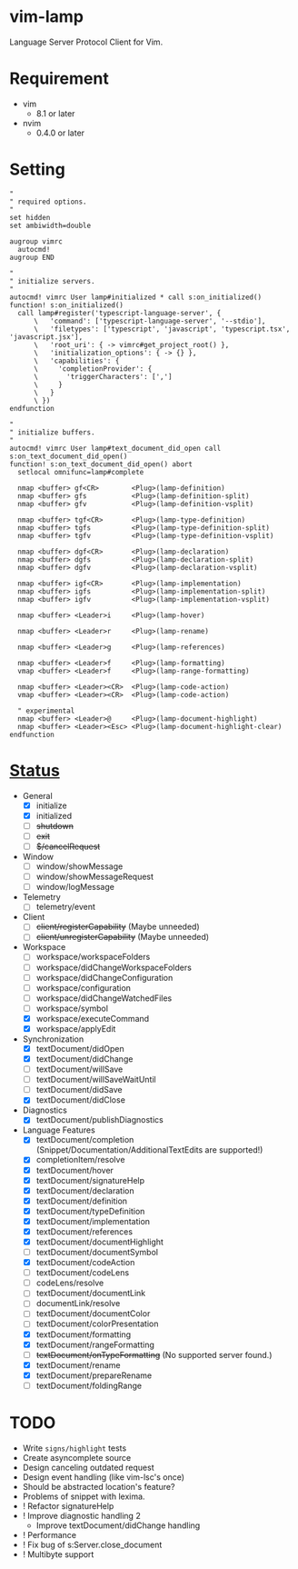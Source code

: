 # vim-lamp
Language Server Protocol Client for Vim.

# Requirement

- vim
    - 8.1 or later
- nvim
    - 0.4.0 or later

# Setting

```viml
"
" required options.
"
set hidden
set ambiwidth=double

augroup vimrc
  autocmd!
augroup END

"
" initialize servers.
"
autocmd! vimrc User lamp#initialized * call s:on_initialized()
function! s:on_initialized()
  call lamp#register('typescript-language-server', {
      \   'command': ['typescript-language-server', '--stdio'],
      \   'filetypes': ['typescript', 'javascript', 'typescript.tsx', 'javascript.jsx'],
      \   'root_uri': { -> vimrc#get_project_root() },
      \   'initialization_options': { -> {} },
      \   'capabilities': {
      \     'completionProvider': {
      \       'triggerCharacters': [',']
      \     }
      \   }
      \ })
endfunction

"
" initialize buffers.
"
autocmd! vimrc User lamp#text_document_did_open call s:on_text_document_did_open()
function! s:on_text_document_did_open() abort
  setlocal omnifunc=lamp#complete

  nmap <buffer> gf<CR>        <Plug>(lamp-definition)
  nmap <buffer> gfs           <Plug>(lamp-definition-split)
  nmap <buffer> gfv           <Plug>(lamp-definition-vsplit)

  nmap <buffer> tgf<CR>       <Plug>(lamp-type-definition)
  nmap <buffer> tgfs          <Plug>(lamp-type-definition-split)
  nmap <buffer> tgfv          <Plug>(lamp-type-definition-vsplit)

  nmap <buffer> dgf<CR>       <Plug>(lamp-declaration)
  nmap <buffer> dgfs          <Plug>(lamp-declaration-split)
  nmap <buffer> dgfv          <Plug>(lamp-declaration-vsplit)

  nmap <buffer> igf<CR>       <Plug>(lamp-implementation)
  nmap <buffer> igfs          <Plug>(lamp-implementation-split)
  nmap <buffer> igfv          <Plug>(lamp-implementation-vsplit)

  nmap <buffer> <Leader>i     <Plug>(lamp-hover)

  nmap <buffer> <Leader>r     <Plug>(lamp-rename)

  nmap <buffer> <Leader>g     <Plug>(lamp-references)

  nmap <buffer> <Leader>f     <Plug>(lamp-formatting)
  vmap <buffer> <Leader>f     <Plug>(lamp-range-formatting)

  nmap <buffer> <Leader><CR>  <Plug>(lamp-code-action)
  vmap <buffer> <Leader><CR>  <Plug>(lamp-code-action)

  " experimental
  nmap <buffer> <Leader>@     <Plug>(lamp-document-highlight)
  nmap <buffer> <Leader><Esc> <Plug>(lamp-document-highlight-clear)
endfunction
```

# [Status](https://microsoft.github.io/language-server-protocol/specifications/specification-3-14/)

- General
    - [x] initialize
    - [x] initialized
    - [ ] ~~shutdown~~
    - [ ] ~~exit~~
    - [ ] ~~$/cancelRequest~~

- Window
    - [ ] window/showMessage
    - [ ] window/showMessageRequest
    - [ ] window/logMessage

- Telemetry
    - [ ] telemetry/event

- Client
    - [ ] ~~client/registerCapability~~ (Maybe unneeded)
    - [ ] ~~client/unregisterCapability~~ (Maybe unneeded)

- Workspace
    - [ ] workspace/workspaceFolders
    - [ ] workspace/didChangeWorkspaceFolders
    - [ ] workspace/didChangeConfiguration
    - [ ] workspace/configuration
    - [ ] workspace/didChangeWatchedFiles
    - [ ] workspace/symbol
    - [x] workspace/executeCommand
    - [x] workspace/applyEdit

- Synchronization
    - [x] textDocument/didOpen
    - [x] textDocument/didChange
    - [ ] textDocument/willSave
    - [ ] textDocument/willSaveWaitUntil
    - [ ] textDocument/didSave
    - [x] textDocument/didClose

- Diagnostics
    - [x] textDocument/publishDiagnostics

- Language Features
    - [x] textDocument/completion (Snippet/Documentation/AdditionalTextEdits are supported!)
    - [x] completionItem/resolve
    - [x] textDocument/hover
    - [x] textDocument/signatureHelp
    - [x] textDocument/declaration
    - [x] textDocument/definition
    - [x] textDocument/typeDefinition
    - [x] textDocument/implementation
    - [x] textDocument/references
    - [x] textDocument/documentHighlight
    - [ ] textDocument/documentSymbol
    - [x] textDocument/codeAction
    - [ ] textDocument/codeLens
    - [ ] codeLens/resolve
    - [ ] textDocument/documentLink
    - [ ] documentLink/resolve
    - [ ] textDocument/documentColor
    - [ ] textDocument/colorPresentation
    - [x] textDocument/formatting
    - [x] textDocument/rangeFormatting
    - [ ] ~~textDocument/onTypeFormatting~~ (No supported server found.)
    - [x] textDocument/rename
    - [x] textDocument/prepareRename
    - [ ] textDocument/foldingRange

# TODO
- Write `signs/highlight` tests
- Create asyncomplete source
- Design canceling outdated request
- Design event handling (like vim-lsc's once)
- Should be abstracted location's feature?
- Problems of snippet with lexima.
- ! Refactor signatureHelp
- ! Improve diagnostic handling 2
    - Improve textDocument/didChange handling
- ! Performance
- ! Fix bug of s:Server.close_document
- ! Multibyte support

